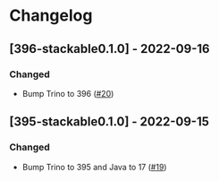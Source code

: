# Changelog

## [396-stackable0.1.0] - 2022-09-16

### Changed

- Bump Trino to 396 ([#20](https://github.com/stackabletech/trino-opa-authorizer/pull/20))

## [395-stackable0.1.0] - 2022-09-15

### Changed

- Bump Trino to 395 and Java to 17 ([#19](https://github.com/stackabletech/trino-opa-authorizer/pull/19))
